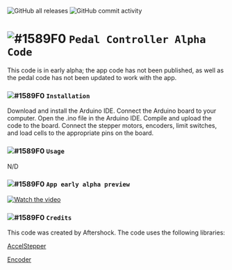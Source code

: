![GitHub all releases](https://img.shields.io/github/downloads/Aftershock3995/ArduinoCodeSystem/total?color=%23ff0000&logo=GitHub) ![GitHub commit activity](https://img.shields.io/github/commit-activity/w/Aftershock3995/ArduinoCodeSystem?color=%23ff0000&logo=GitHub) 
# ![#1589F0](https://via.placeholder.com/15/1589F0/1589F0.png) `Pedal Controller Alpha Code`


This code is in early alpha; the app code has not been published, as well as the pedal code has not been updated to work with the app.

### ![#1589F0](https://via.placeholder.com/15/1589F0/1589F0.png) `Installation`
Download and install the Arduino IDE.
Connect the Arduino board to your computer.
Open the .ino file in the Arduino IDE.
Compile and upload the code to the board.
Connect the stepper motors, encoders, limit switches, and load cells to the appropriate pins on the board.

### ![#1589F0](https://via.placeholder.com/15/1589F0/1589F0.png) `Usage`
N/D

### ![#1589F0](https://via.placeholder.com/15/1589F0/1589F0.png) `App early alpha preview`

[![Watch the video](https://media.discordapp.net/attachments/868329637602816081/1112905344646131803/image.png)](https://www.youtube.com/watch?v=iks4j7zyanM)

### ![#1589F0](https://via.placeholder.com/15/1589F0/1589F0.png) `Credits`
This code was created by Aftershock.
The code uses the following libraries:

[AccelStepper](https://www.airspayce.com/mikem/arduino/AccelStepper/)

[Encoder](https://www.pjrc.com/teensy/td_libs_Encoder.html)
